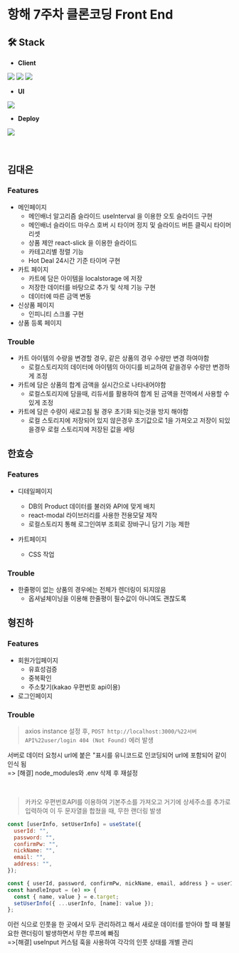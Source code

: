 # 항해 7주차 클론코딩 Front End

## 🛠 Stack

- <strong>Client</strong>
<p>
  <img src="https://img.shields.io/badge/JavaScript-F7DF1E?style=for-the-badge&logo=JavaScript&logoColor=black">
  <img src="https://img.shields.io/badge/React-61DAFB?style=for-the-badge&logo=React&logoColor=black">
  <img src="https://img.shields.io/badge/Redux-764ABC?style=for-the-badge&logo=Redux&logoColor=white">
</p>

- <strong>UI</strong>

<p>
  <img src="https://img.shields.io/badge/styled components-DB7093?style=for-the-badge&logo=styled-components&logoColor=white">
</p>

- <strong>Deploy</strong>

<p>
  <img src="https://img.shields.io/badge/Vercel-000000?style=for-the-badge&logo=Vercel&logoColor=white">
</p>



</br>

## 김대은

### Features
- 메인페이지
  - 메인배너 알고리즘 슬라이드 useInterval 을 이용한 오토 슬라이드 구현
  - 메인배너 슬라이드 마우스 호버 시 타이머 정지 및 슬라이드 버튼 클릭시 타이머 리셋
  - 상품 제안 react-slick 을 이용한 슬라이드 
  - 카테고리별 정렬 기능
  - Hot Deal 24시간 기준 타이머 구현
- 카트 페이지
  - 카트에 담은 아이템을 localstorage 에 저장
  - 저장한 데이터를 바탕으로 추가 및 삭제 기능 구현
  - 데이터에 따른 금액 변동
- 신상품 페이지
  - 인피니티 스크롤 구현
- 상품 등록 페이지
 
### Trouble
- 카트 아이템의 수량을 변경할 경우, 같은 상품의 경우 수량만 변경 하여야함
  - 로컬스토리지의 데이터에 아이템의 아이디를 비교하여 같을경우 수량만 변경하게 조정
- 카트에 담은 상품의 합계 금액을 실시간으로 나타내어야함
  - 로컬스토리지에 담을때, 리듀서를 활용하여 합계 된 금액을 전역에서 사용할 수 있게 조정
- 카트에 담은 수량이 새로고침 될 경우 초기화 되는것을 방지 해야함
  - 로컬 스토리지에 저장되어 있지 않은경우 초기값으로 1을 가져오고 저장이 되있을경우 로컬 스토리지에 저장된 값을 세팅

## 한효승

### Features

- 디테일페이지
  - DB의 Product 데이터를 불러와 API에 맞게 배치
  - react-modal 라이브러리를 사용한 전용모달 제작
  - 로컬스토리지 통해 로그인여부 조회로 장바구니 담기 기능 제한
  
- 카트페이지
  - CSS 작업
  
### Trouble
- 한줄평이 없는 상품의 경우에는 전체가 렌더링이 되지않음
  - 옵셔널체이닝을 이용해 한줄평이 필수값이 아니여도 괜찮도록 

## 형진하

### Features

- 회원가입페이지
  - 유효성검증
  - 중복확인
  - 주소찾기(kakao 우편번호 api이용)
- 로그인페이지

### Trouble

> axios instance 설정 후, `POST http://localhost:3000/%22서버API%22user/login 404 (Not Found)` 에러 발생

서버로 데이터 요청시 url에 붙은 "표시를 유니코드로 인코딩되어 url에 포함되어 같이 인식 됨<br>
=> [해결] node_modules와 .env 삭제 후 재설정

<br>

> 카카오 우편번호API를 이용하여 기본주소를 가져오고 거기에 상세주소를 추가로 입력하여 이 두 문자열을 합쳤을 때, 무한 랜더링 발생

```js
const [userInfo, setUserInfo] = useState({
  userId: "",
  password: "",
  confirmPw: "",
  nickName: "",
  email: "",
  address: "",
});

const { userId, password, confirmPw, nickName, email, address } = userInfo;
const handleInput = (e) => {
  const { name, value } = e.target;
  setUserInfo({ ...userInfo, [name]: value });
};
```

이런 식으로 인풋을 한 곳에서 모두 관리하려고 해서 새로운 데이터를 받아야 할 때 불필요한 랜더링이 발생하면서 무한 루프에 빠짐
<br>
=>[해결] useInput 커스텀 훅을 사용하여 각각의 인풋 상태를 개별 관리
